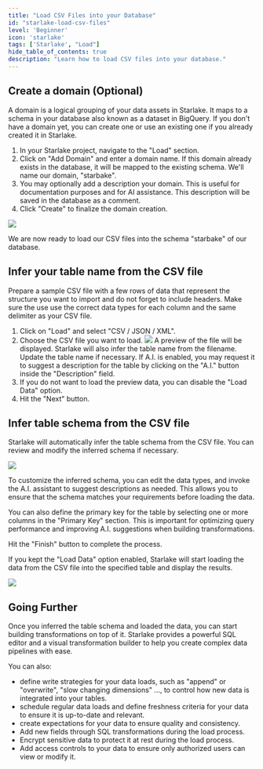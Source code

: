 ```yaml
---
title: "Load CSV Files into your Database"
id: "starlake-load-csv-files"
level: 'Beginner'
icon: 'starlake'
tags: ['Starlake', "Load"]
hide_table_of_contents: true
description: "Learn how to load CSV files into your database."
---
```




## Create a domain (Optional)


A domain is a logical grouping of your data assets in Starlake. It maps to a schema in your database also known as a dataset in BigQuery. If you don't have a domain yet, you can create one or use an existing one if you already created it in Starlake.

1. In your Starlake project, navigate to the "Load" section.
2. Click on "Add Domain" and enter a domain name. If this domain already exists in the database, it will be mapped to the existing schema. We'll name our domain, "starbake". 
3. You may optionally add a description your domain. This is useful for documentation purposes and for AI assistance. This description will be saved in the database as a comment.
4. Click "Create" to finalize the domain creation.

![](/img/guides/load-csv-files/step1.png)

We are now ready to load our CSV files into the schema "starbake" of our database.


## Infer your table name from the CSV file

Prepare a sample CSV file with a few rows of data that represent the structure you want to import and do not forget to include headers. Make sure the use use the correct data types for each column and the same delimiter as your CSV file.

1. Click on "Load" and select "CSV / JSON / XML".
2. Choose the CSV file you want to load.
![](/img/guides/load-csv-files/step2.png)
A preview of the file will be displayed.
Starlake will also infer the table name from the filename. Update the table name if necessary.
If A.I. is enabled, you may request it to suggest a description for the table by clicking on the "A.I." button inside the "Description" field.
1. If you do not want to load the preview data, you can disable the "Load Data" option.
2. Hit the "Next" button.

## Infer table schema from the CSV file

Starlake will automatically infer the table schema from the CSV file. You can review and modify the inferred schema if necessary.

![](/img/guides/load-csv-files/step3.1.png)

To customize the inferred schema, you can edit the data types, and invoke the A.I. assistant to suggest descriptions as needed. This allows you to ensure that the schema matches your requirements before loading the data.

You can also define the primary key for the table by selecting one or more columns in the "Primary Key" section. This is important for optimizing query performance and improving A.I. suggestions when building transformations.

Hit the "Finish" button to complete the process.

If you kept the "Load Data" option enabled, Starlake will start loading the data from the CSV file into the specified table and display the results.

![](/img/guides/load-csv-files/step3.2.png)


## Going Further

Once you inferred the table schema and loaded the data, you can start building transformations on top of it. Starlake provides a powerful SQL editor and a visual transformation builder to help you create complex data pipelines with ease.

You can also:

- define write strategies for your data loads, such as "append" or "overwrite", "slow changing dimensions" ..., to control how new data is integrated into your tables.
- schedule regular data loads and define freshness criteria for your data to ensure it is up-to-date and relevant.
- create expectations for your data to ensure quality and consistency.
- Add new fields through SQL transformations during the load process.
- Encrypt sensitive data to protect it at rest during the load process.
- Add access controls to your data to ensure only authorized users can view or modify it.

